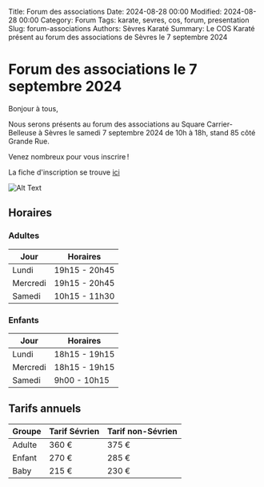 Title: Forum des associations
Date: 2024-08-28 00:00
Modified: 2024-08-28 00:00
Category: Forum 
Tags: karate, sevres, cos, forum, presentation
Slug: forum-associations
Authors: Sèvres Karaté 
Summary: Le COS Karaté présent au forum des associations de Sèvres le 7 septembre 2024

# Forum des associations le 7 septembre 2024
Bonjour à tous,

Nous serons présents au forum des associations au Square Carrier-Belleuse à Sèvres le samedi 7 septembre 2024 de 10h à 18h, stand 85 côté Grande Rue.

Venez nombreux pour vous inscrire !

La fiche d'inscription se trouve [ici]({static}/pdfs/fiche_inscription_coskarate_2024-2025.pdf)

![Alt Text]({static}/images/cos_karate_plaquette.jpg)

## Horaires

### Adultes
| Jour | Horaires |
| ----------- | ----------- |
| Lundi | 19h15 - 20h45 |
| Mercredi | 19h15 - 20h45 |
| Samedi | 10h15 - 11h30 |

### Enfants
| Jour | Horaires |
| ----------- | ----------- |
| Lundi | 18h15 - 19h15 |
| Mercredi | 18h15 - 19h15 |
| Samedi | 9h00 - 10h15 |

## Tarifs annuels

| Groupe | Tarif Sévrien | Tarif non-Sévrien |
| ----------- | ----------- | ----------- |
| Adulte | 360 € | 375 € |
| Enfant | 270 € | 285 € |
| Baby | 215 € | 230 € |

